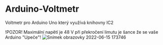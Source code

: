 # Arduino-Voltmetr
Voltmetr pro Arduino Uno který využívá knihovny IC2

!POZOR! Maximální napětí je 48 V při překročení limutu je šance že se vaše Arduino "Upeče"! 
![Snímek obrazovky 2022-06-15 173746](https://user-images.githubusercontent.com/40271551/173869053-cde4c2a0-73fe-4b23-b290-e03c526bf7c3.png)
